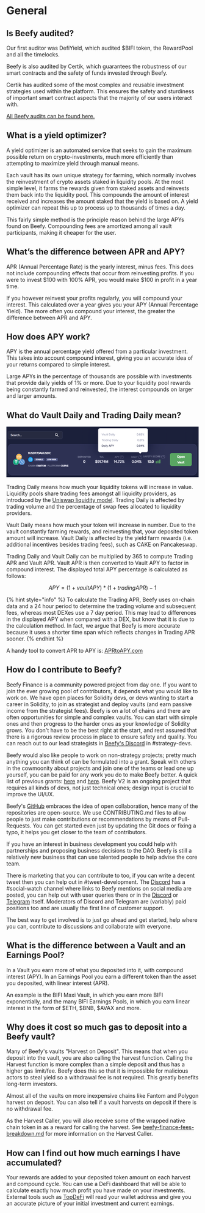 # General

## Is Beefy audited?

Our first auditor was DefiYield, which audited $BIFI token, the RewardPool and all the timelocks.

Beefy is also audited by Certik, which guarantees the robustness of our smart contracts and the safety of funds invested through Beefy.

Certik has audited some of the most complex and reusable investment strategies used within the platform. This ensures the safety and sturdiness of important smart contract aspects that the majority of our users interact with.

[All Beefy audits can be found here.](https://github.com/beefyfinance/beefy-audits)

## What is a yield optimizer?

A yield optimizer is an automated service that seeks to gain the maximum possible return on crypto-investments, much more efficiently than attempting to maximize yield through manual means.

Each vault has its own unique strategy for farming, which normally involves the reinvestment of crypto assets staked in liquidity pools. At the most simple level, it farms the rewards given from staked assets and reinvests them back into the liquidity pool. This compounds the amount of interest received and increases the amount staked that the yield is based on. A yield optimizer can repeat this up to process up to thousands of times a day.

This fairly simple method is the principle reason behind the large APYs found on Beefy. Compounding fees are amortized among all vault participants, making it cheaper for the user.

## What’s the difference between APR and APY?

APR (Annual Percentage Rate) is the yearly interest, minus fees. This does not include compounding effects that occur from reinvesting profits. If you were to invest $100 with 100% APR, you would make $100 in profit in a year time.

If you however reinvest your profits regularly, you will compound your interest. This calculated over a year gives you your APY (Annual Percentage Yield). The more often you compound your interest, the greater the difference between APR and APY.

## How does APY work?

APY is the annual percentage yield offered from a particular investment. This takes into account compound interest, giving you an accurate idea of your returns compared to simple interest.

Large APYs in the percentage of thousands are possible with investments that provide daily yields of 1% or more. Due to your liquidity pool rewards being constantly farmed and reinvested, the interest compounds on larger and larger amounts.

## What do Vault Daily and Trading Daily mean?

![](../.gitbook/assets/vault-trading-daily.png)

Trading Daily means how much your liquidity tokens will increase in value. Liquidity pools share trading fees amongst all liquidity providers, as introduced by the [Uniswap liquidity model](https://docs.uniswap.org/protocol/V2/concepts/advanced-topics/fees). Trading Daily is affected by trading volume and the percentage of swap fees allocated to liquidity providers.

Vault Daily means how much your token will increase in number. Due to the vault constantly farming rewards, and reinvesting that, your deposited token amount will increase. Vault Daily is affected by the yield farm rewards (i.e. additional incentives besides trading fees), such as CAKE on Pancakeswap.

Trading Daily and Vault Daily can be multiplied by 365 to compute Trading APR and Vault APR. Vault APR is then converted to Vault APY to factor in compound interest. The displayed total APY percentage is calculated as follows:

$$
APY = (1 + vaultAPY) * (1 + tradingAPR) - 1
$$

{% hint style="info" %}
To calculate the Trading APR, Beefy uses on-chain data and a 24 hour period to determine the trading volume and subsequent fees, whereas most DEXes use a 7 day period. This may lead to differences in the displayed APY when compared with a DEX, but know that it is due to the calculation method. In fact, we argue that Beefy is more accurate because it uses a shorter time span which reflects changes in Trading APR sooner.
{% endhint %}

A handy tool to convert APR to APY is: [APRtoAPY.com](https://www.aprtoapy.com)

## How do I contribute to Beefy?

Beefy Finance is a community powered project from day one. If you want to join the ever growing pool of contributors, it depends what you would like to work on. We have open places for Solidity devs, or devs wanting to start a career in Solidity, to join as strategist and deploy vaults (and earn passive income from the strategist fees). Beefy is on a lot of chains and there are often opportunities for simple and complex vaults. You can start with simple ones and then progress to the harder ones as your knowledge of Solidity grows. You don't have to be the best right at the start, and rest assured that there is a rigorous review process in place to ensure safety and quality. You can reach out to our lead strategists in [Beefy's Discord](https://discord.gg/yq8wfHd) in #strategy-devs.

Beefy would also like people to work on non-strategy projects; pretty much anything you can think of can be formulated into a grant. Speak with others in the cowmoonity about projects and join one of the teams or lead one up yourself, you can be paid for any work you do to make Beefy better. A quick list of previous grants: [here](https://forum.beefy.finance/c/grant-ideas/11) and [here](https://forum.beefy.finance/c/grant-requests-b1/10). Beefy V2 is an ongoing project that requires all kinds of devs, not just technical ones; design input is crucial to improve the UI/UX.

Beefy's [GitHub](https://github.com/beefyfinance) embraces the idea of open collaboration, hence many of the repositories are open-source. We use CONTRIBUTING.md files to allow people to just make contributions or recommendations by means of Pull-Requests. You can get started even just by updating the Git docs or fixing a typo, it helps you get closer to the team of contributors.

If you have an interest in business development you could help with partnerships and proposing business decisions to the DAO. Beefy is still a relatively new business that can use talented people to help advise the core team.

There is marketing that you can contribute to too, if you can write a decent tweet then you can help out in #tweet-development. The [Discord](https://discord.gg/yq8wfHd) has a #social-watch channel where links to Beefy mentions on social media are posted, you can help out with user queries there or in the [Discord](https://discord.gg/yq8wfHd) or [Telegram](https://t.me/beefyfinance) itself. Moderators of Discord and Telegram are (variably) paid positions too and are usually the first line of customer support.

The best way to get involved is to just go ahead and get started, help where you can, contribute to discussions and collaborate with everyone.

## What is the difference between a Vault and an Earnings Pool?

In a Vault you earn more of what you deposited into it, with compound interest (APY). In an Earnings Pool you earn a different token than the asset you deposited, with linear interest (APR).

An example is the BIFI Maxi Vault, in which you earn more BIFI exponentially, and the many BIFI Earnings Pools, in which you earn linear interest in the form of $ETH, $BNB, $AVAX and more.

## Why does it cost so much gas to deposit into a Beefy vault?

Many of Beefy's vaults "Harvest on Deposit". This means that when you deposit into the vault, you are also calling the harvest function.  Calling the Harvest function is more complex than a simple deposit and thus has a higher gas limit/fee.  Beefy does this so that it is impossible for malicious actors to steal yield so a withdrawal fee is not required. This greatly benefits long-term investors.

Almost all of the vaults on more inexpensive chains like Fantom and Polygon harvest on deposit. You can also tell if a vault harvests on deposit if there is no withdrawal fee.

As the Harvest Caller, you will also receive some of the wrapped native chain token in as a reward for calling the harvest. See [beefy-finance-fees-breakdown.md](../ecosystem/beefy-bulletins/beefy-finance-fees-breakdown.md "mention") for more information on the Harvest Caller.

## How can I find out how much earnings I have accumulated?

Your rewards are added to your deposited token amount on each harvest and compound cycle. You can use a DeFi dashboard that will be able to calculate exactly how much profit you have made on your investments. External tools such as [TopDeFi](https://thetopdefi.com/) will read your wallet address and give you an accurate picture of your initial investment and current earnings.
